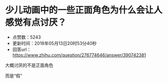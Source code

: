 # 少儿动画中的一些正面角色为什么会让人感觉有点讨厌？
- 点赞数：5243
- 更新时间：2018年05月13日20时53分40秒
- 回答url：https://www.zhihu.com/question/276774646/answer/390742381
<body>
 <p data-pid="qzdExzwG">大概讨厌的不是正面角色</p>
 <p data-pid="LBQmyyua">而是“假”</p>
</body>